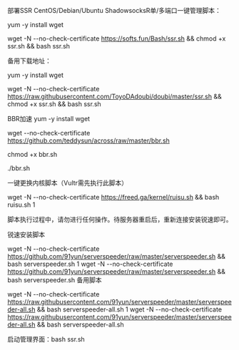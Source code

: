部署SSR
CentOS/Debian/Ubuntu ShadowsocksR单/多端口一键管理脚本：

yum -y install wget

wget -N --no-check-certificate https://softs.fun/Bash/ssr.sh && chmod +x ssr.sh && bash ssr.sh

备用下载地址：

yum -y install wget

wget -N --no-check-certificate https://raw.githubusercontent.com/ToyoDAdoubi/doubi/master/ssr.sh && chmod +x ssr.sh && bash ssr.sh




BBR加速
yum -y install wget

wget --no-check-certificate https://github.com/teddysun/across/raw/master/bbr.sh

chmod +x bbr.sh

./bbr.sh


一键更换内核脚本（Vultr需先执行此脚本）


wget -N --no-check-certificate https://freed.ga/kernel/ruisu.sh && bash ruisu.sh
1
	
脚本执行过程中，请勿进行任何操作。待服务器重启后，重新连接安装锐速即可。

 锐速安装脚本


wget -N --no-check-certificate https://github.com/91yun/serverspeeder/raw/master/serverspeeder.sh && bash serverspeeder.sh
1
wget -N --no-check-certificate https://github.com/91yun/serverspeeder/raw/master/serverspeeder.sh && bash serverspeeder.sh
备用脚本


wget -N --no-check-certificate https://raw.githubusercontent.com/91yun/serverspeeder/master/serverspeeder-all.sh && bash serverspeeder-all.sh
1
wget -N --no-check-certificate https://raw.githubusercontent.com/91yun/serverspeeder/master/serverspeeder-all.sh && bash serverspeeder-all.sh



启动管理界面：bash ssr.sh
